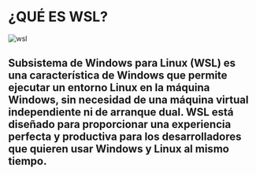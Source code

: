 # ¿QUÉ ES WSL?

![wsl](https://github.com/BeaLama/SWL/assets/148747089/e32cecc8-9bc3-4cdf-a674-b9c6cb2b9ce6)

## Subsistema de Windows para Linux (WSL) es una característica de Windows que permite ejecutar un entorno Linux en la máquina Windows, sin necesidad de una máquina virtual independiente ni de arranque dual. WSL está diseñado para proporcionar una experiencia perfecta y productiva para los desarrolladores que quieren usar Windows y Linux al mismo tiempo.
